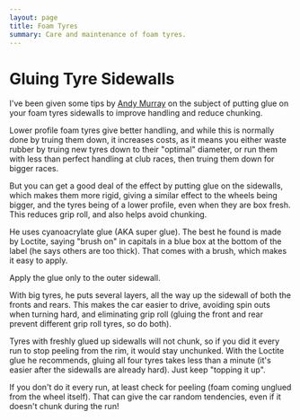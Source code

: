```yaml
---
layout: page
title: Foam Tyres
summary: Care and maintenance of foam tyres.
---
```


# Gluing Tyre Sidewalls

I've been given some tips by [Andy
Murray](https://www.facebook.com/andy.murray.7) on the subject of putting glue
on your foam tyres sidewalls to improve handling and reduce chunking.

Lower profile foam tyres give better handling, and while this is normally done
by truing them down, it increases costs, as it means you either waste rubber by
truing new tyres down to their "optimal" diameter, or run them with less than
perfect handling at club races, then truing them down for bigger races.

But you can get a good deal of the effect by putting glue on the sidewalls,
which makes them more rigid, giving a similar effect to the wheels being
bigger, and the tyres being of a lower profile, even when they are box fresh.
This reduces grip roll, and also helps avoid chunking.

He uses cyanoacrylate glue (AKA super glue). The best he found is made by
Loctite, saying "brush on" in capitals in a blue box at the bottom of the label
(he says others are too thick). That comes with a brush, which makes it easy to
apply.

Apply the glue only to the outer sidewall.

With big tyres, he puts several layers, all the way up the sidewall of both the
fronts and rears. This makes the car easier to drive, avoiding spin outs when
turning hard, and eliminating grip roll (gluing the front and rear prevent
different grip roll tyres, so do both).

Tyres with freshly glued up sidewalls will not chunk, so if you did it every
run to stop peeling from the rim, it would stay unchunked. With the Loctite
glue he recommends, gluing all four tyres takes less than a minute (it's easier
after the sidewalls are already hard). Just keep "topping it up".

If you don't do it every run, at least check for peeling (foam coming unglued
from the wheel itself). That can give the car random tendencies, even if it
doesn't chunk during the run!
